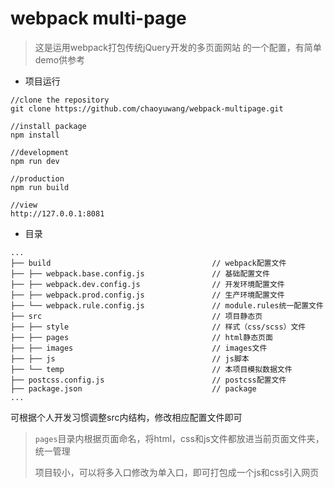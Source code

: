 # webpack multi-page  
> 这是运用webpack打包传统jQuery开发的多页面网站 的一个配置，有简单demo供参考

* 项目运行
```
//clone the repository
git clone https://github.com/chaoyuwang/webpack-multipage.git

//install package
npm install

//development
npm run dev

//production
npm run build

//view
http://127.0.0.1:8081
```

* 目录

```
...
├── build                                    // webpack配置文件
├── ├── webpack.base.config.js               // 基础配置文件
├── ├── webpack.dev.config.js                // 开发环境配置文件
├── ├── webpack.prod.config.js               // 生产环境配置文件
├── └── webpack.rule.config.js               // module.rules统一配置文件
├── src                                      // 项目静态页
├── ├── style                                // 样式（css/scss）文件
├── ├── pages                                // html静态页面
├── ├── images                               // images文件
├── ├── js                                   // js脚本
├── └── temp                                 // 本项目模拟数据文件
├── postcss.config.js                        // postcss配置文件
├── package.json                             // package
...
```
可根据个人开发习惯调整src内结构，修改相应配置文件即可 

> `pages`目录内根据页面命名，将html，css和js文件都放进当前页面文件夹，统一管理
> 
> 项目较小，可以将多入口修改为单入口，即可打包成一个js和css引入网页